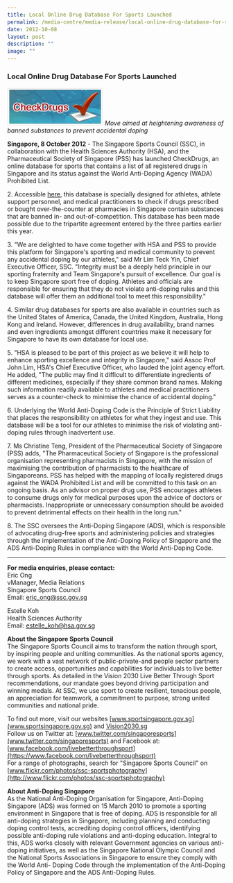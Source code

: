```yaml
---
title: Local Online Drug Database For Sports Launched
permalink: /media-centre/media-release/local-online-drug-database-for-sports-launched/
date: 2012-10-08
layout: post
description: ""
image: ""
---
```

### **Local Online Drug Database For Sports Launched**

![](/images/Media%20Centre/Media%20Release/2012/Oct/LOCALONLINEDRUGDATABASEFORSPORTSLAUNCHEDMainPar0042Imagegif.gif)
*Move aimed at heightening awareness of banned substances to prevent accidental doping*

**Singapore, 8 October 2012** - The Singapore Sports Council (SSC), in collaboration with the Health Sciences Authority (HSA), and the Pharmaceutical Society of Singapore (PSS) has launched CheckDrugs, an online database for sports that contains a list of all registered drugs in Singapore and its status against the World Anti-Doping Agency (WADA) Prohibited List.

2\. Accessible [here](/our-work/anti-doping-singapore/about-ads/), this database is specially designed for athletes, athlete support personnel, and medical practitioners to check if drugs prescribed or bought over-the-counter at pharmacies in Singapore contain substances that are banned in- and out-of-competition. This database has been made possible due to the tripartite agreement entered by the three parties earlier this year.

3\. "We are delighted to have come together with HSA and PSS to provide this platform for Singapore's sporting and medical community to prevent any accidental doping by our athletes," said Mr Lim Teck Yin, Chief Executive Officer, SSC. "Integrity must be a deeply held principle in our sporting fraternity and Team Singapore's pursuit of excellence. Our goal is to keep Singapore sport free of doping. Athletes and officials are responsible for ensuring that they do not violate anti-doping rules and this database will offer them an additional tool to meet this responsibility."

4\. Similar drug databases for sports are also available in countries such as the United States of America, Canada, the United Kingdom, Australia, Hong Kong and Ireland. However, differences in drug availability, brand names and even ingredients amongst different countries make it necessary for Singapore to have its own database for local use.

5\. "HSA is pleased to be part of this project as we believe it will help to enhance sporting excellence and integrity in Singapore," said Assoc Prof John Lim, HSA's Chief Executive Officer, who lauded the joint agency effort. He added, "The public may find it difficult to differentiate ingredients of different medicines, especially if they share common brand names. Making such information readily available to athletes and medical practitioners serves as a counter-check to minimise the chance of accidental doping."

6\. Underlying the World Anti-Doping Code is the Principle of Strict Liability that places the responsibility on athletes for what they ingest and use. This database will be a tool for our athletes to minimise the risk of violating anti-doping rules through inadvertent use.

7\. Ms Christine Teng, President of the Pharmaceutical Society of Singapore (PSS) adds, "The Pharmaceutical Society of Singapore is the professional organisation representing pharmacists in Singapore, with the mission of maximising the contribution of pharmacists to the healthcare of Singaporeans. PSS has helped with the mapping of locally registered drugs against the WADA Prohibited List and will be committed to this task on an ongoing basis. As an advisor on proper drug use, PSS encourages athletes to consume drugs only for medical purposes upon the advice of doctors or pharmacists. Inappropriate or unnecessary consumption should be avoided to prevent detrimental effects on their health in the long run."

8\. The SSC oversees the Anti-Doping Singapore (ADS), which is responsible of advocating drug-free sports and administering policies and strategies through the implementation of the Anti-Doping Policy of Singapore and the ADS Anti-Doping Rules in compliance with the World Anti-Doping Code.

---

**For media enquiries, please contact:**
<br>
Eric Ong
<br>vManager, Media Relations
<br>Singapore Sports Council
<br>Email: [eric_ong@ssc.gov.sg](mailto:eric_ong@ssc.gov.sg)

Estelle Koh 
<br>Health Sciences Authority
<br>Email: [estelle_koh@hsa.gov.sg](mailto:estelle_koh@hsa.gov.sg)

**About the Singapore Sports Council**
<br>
The Singapore Sports Council aims to transform the nation through sport, by inspiring people and uniting communities. As the national sports agency, we work with a vast network of public-private-and people sector partners to create access, opportunities and capabilities for individuals to live better through sports. As detailed in the Vision 2030 Live Better Through Sport recommendations, our mandate goes beyond driving participation and winning medals. At SSC, we use sport to create resilient, tenacious people, an appreciation for teamwork, a commitment to purpose, strong united communities and national pride.

To find out more, visit our websites [www.sportsingapore.gov.sg](www.sportsingapore.gov.sg)  and [Vision2030.sg](/about-us/vision-2030/)<br>
Follow us on Twitter at: [www.twitter.com/singaporesports](www.twitter.com/singaporesports) and Facebook at: [www.facebook.com/livebetterthroughsport](https://www.facebook.com/livebetterthroughsport)<br>
For a range of photographs, search for "Singapore Sports Council" on [www.flickr.com/photos/ssc-sportsphotography](http://www.flickr.com/photos/ssc-sportsphotography)

**About Anti-Doping Singapore**
<br>
As the National Anti-Doping Organisation for Singapore, Anti-Doping Singapore (ADS) was formed on 15 March 2010 to promote a sporting environment in Singapore that is free of doping. ADS is responsible for all anti-doping strategies in Singapore, including planning and conducting doping control tests, accrediting doping control officers, identifying possible anti-doping rule violations and anti-doping education. Integral to this, ADS works closely with relevant Government agencies on various anti-doping initiatives, as well as the Singapore National Olympic Council and the National Sports Associations in Singapore to ensure they comply with the World Anti- Doping Code through the implementation of the Anti-Doping Policy of Singapore and the ADS Anti-Doping Rules.